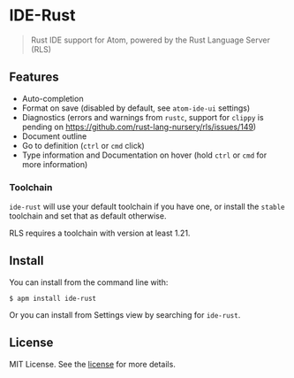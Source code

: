 # IDE-Rust
> Rust IDE support for Atom, powered by the Rust Language Server (RLS)

## Features
 - Auto-completion
 - Format on save (disabled by default, see `atom-ide-ui` settings)
 - Diagnostics (errors and warnings from `rustc`, support for `clippy` is pending on https://github.com/rust-lang-nursery/rls/issues/149)
 - Document outline
 - Go to definition (`ctrl` or `cmd` click)
 - Type information and Documentation on hover (hold `ctrl` or `cmd` for more information)

### Toolchain

`ide-rust` will use your default toolchain if you have one, or install the `stable` toolchain and set that as default otherwise.

RLS requires a toolchain with version at least 1.21.

## Install

You can install from the command line with:

```
$ apm install ide-rust
```

Or you can install from Settings view by searching for `ide-rust`.

## License

MIT License. See the [license](LICENSE) for more details.
